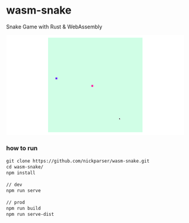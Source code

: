 # wasm-snake
Snake Game with Rust & WebAssembly

![alt text](https://github.com/nickparser/wasm-snake/blob/master/img/snake.gif)

### how to run
```
git clone https://github.com/nickparser/wasm-snake.git
cd wasm-snake/
npm install 

// dev
npm run serve

// prod
npm run build
npm run serve-dist
```
